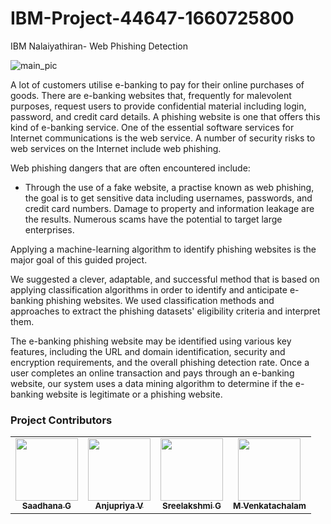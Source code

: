 # IBM-Project-44647-1660725800
IBM Nalaiyathiran- Web Phishing Detection

![main_pic](https://user-images.githubusercontent.com/87087654/197326623-16b85aa5-ac66-4348-bd0b-4e85cf68cae0.jpeg)


A lot of customers utilise e-banking to pay for their online purchases of goods. There are e-banking websites that, frequently for malevolent purposes, request users to provide confidential material including login, password, and credit card details. A phishing website is one that offers this kind of e-banking service. One of the essential software services for Internet communications is the web service. A number of security risks to web services on the Internet include web phishing.

Web phishing dangers that are often encountered include:

   * Through the use of a fake website, a practise known as web phishing, the goal is to get sensitive data including usernames, passwords, and credit card numbers. Damage to property and information leakage are the results. Numerous scams have the potential to target large enterprises.
   
Applying a machine-learning algorithm to identify phishing websites is the major goal of this guided project.
   
We suggested a clever, adaptable, and successful method that is based on applying classification algorithms in order to identify and anticipate e-banking phishing websites. We used classification methods and approaches to extract the phishing datasets' eligibility criteria and interpret them. 

The e-banking phishing website may be identified using various key features, including the URL and domain identification, security and encryption requirements, and the overall phishing detection rate. Once a user completes an online transaction and pays through an e-banking website, our system uses a data mining algorithm to determine if the e-banking website is legitimate or a phishing website.

### Project Contributors

<table>
<tbody><tr>
<td align="center"><a href="https://github.com/saadhanag13"><img alt="" src="https://avatars.githubusercontent.com/u/87087654?v=4" width="100px;"><br><sub><b> Saadhana G </b></sub></a><br><a href="https://github.com/IBM-EPBL/IBM-Project-44647-1660725800/commits?author=saadhanag13"></a></td> </a></td>

<td align="center"><a href="https://github.com/anjupriya2002"><img alt="" src="https://avatars.githubusercontent.com/u/113231326?v=4" width="100px;"><br><sub><b> Anjupriya V </b></sub></a><br><a href="https://github.com/IBM-EPBL/IBM-Project-44647-1660725800/commits?author=anjupriya2002" ></a></td> </a></td></a></td> </a></td>


<td align="center"><a href="https://github.com/sreelakshmig009"><img alt="" src="https://avatars.githubusercontent.com/u/81172589?v=4" width="100px;"><br><sub><b> Sreelakshmi G </b></sub></a><br><a href="https://github.com/IBM-EPBL/IBM-Project-44647-1660725800/commits?author=sreelakshmig009" ></a></td> </a></td></a></td> </a></td>

<td align="center"><a href="https://github.com/M-Venkatachalam"><img alt="" src="https://avatars.githubusercontent.com/u/68814267?v=4" width="100px;"><br><sub><b> M Venkatachalam</b></sub></a><br><a href="https://github.com/IBM-EPBL/IBM-Project-44647-1660725800/commits?author=M-Venkatachalam" ></a></td> </a></td></a></td> </a></td>

</a></td> </a></td>
</tr>
</tbody></table>
